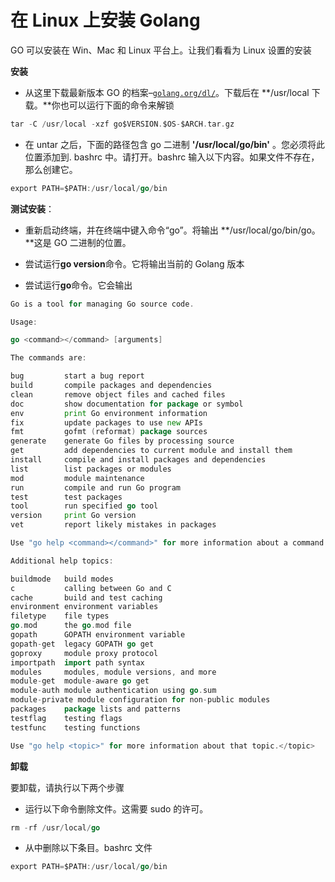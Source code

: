 # 在 Linux 上安装 Golang

GO 可以安装在 Win、Mac 和 Linux 平台上。让我们看看为 Linux 设置的安装

**安装**

*   从这里下载最新版本 GO 的档案–[`golang.org/dl/`](https://golang.org/dl/)。下载后在 **/usr/local 下载。**你也可以运行下面的命令来解锁

```go
tar -C /usr/local -xzf go$VERSION.$OS-$ARCH.tar.gz
```

*   在 untar 之后，下面的路径包含 go 二进制 **'/usr/local/go/bin'** 。您必须将此位置添加到. bashrc 中。请打开。bashrc 输入以下内容。如果文件不存在，那么创建它。

```go
export PATH=$PATH:/usr/local/go/bin
```

**测试安装**：

*   重新启动终端，并在终端中键入命令“go”。将输出 **/usr/local/go/bin/go。**这是 GO 二进制的位置。

*   尝试运行**go version**命令。它将输出当前的 Golang 版本

*   尝试运行**go**命令。它会输出

```go
Go is a tool for managing Go source code.

Usage:

go <command></command> [arguments]

The commands are:

bug         start a bug report
build       compile packages and dependencies
clean       remove object files and cached files
doc         show documentation for package or symbol
env         print Go environment information
fix         update packages to use new APIs
fmt         gofmt (reformat) package sources
generate    generate Go files by processing source
get         add dependencies to current module and install them
install     compile and install packages and dependencies
list        list packages or modules
mod         module maintenance
run         compile and run Go program
test        test packages
tool        run specified go tool
version     print Go version
vet         report likely mistakes in packages

Use "go help <command></command>" for more information about a command.

Additional help topics:

buildmode   build modes
c           calling between Go and C
cache       build and test caching
environment environment variables
filetype    file types
go.mod      the go.mod file
gopath      GOPATH environment variable
gopath-get  legacy GOPATH go get
goproxy     module proxy protocol
importpath  import path syntax
modules     modules, module versions, and more
module-get  module-aware go get
module-auth module authentication using go.sum
module-private module configuration for non-public modules
packages    package lists and patterns
testflag    testing flags
testfunc    testing functions

Use "go help <topic>" for more information about that topic.</topic>
```

**卸载**

要卸载，请执行以下两个步骤

*   运行以下命令删除文件。这需要 sudo 的许可。

```go
rm -rf /usr/local/go
```

*   从中删除以下条目。bashrc 文件

```go
export PATH=$PATH:/usr/local/go/bin
```